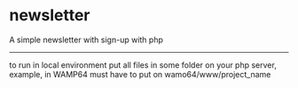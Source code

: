 # newsletter
A simple newsletter with sign-up with php


---
to run in local environment put all files in some folder on your php server, example, in WAMP64 must have to put on wamo64/www/project_name
